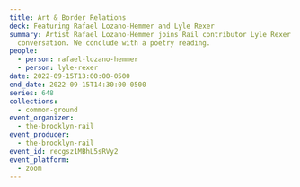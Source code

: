 ```yaml
---
title: Art & Border Relations
deck: Featuring Rafael Lozano-Hemmer and Lyle Rexer
summary: Artist Rafael Lozano-Hemmer joins Rail contributor Lyle Rexer for a
  conversation. We conclude with a poetry reading.
people:
  - person: rafael-lozano-hemmer
  - person: lyle-rexer
date: 2022-09-15T13:00:00-0500
end_date: 2022-09-15T14:30:00-0500
series: 648
collections:
  - common-ground
event_organizer:
  - the-brooklyn-rail
event_producer:
  - the-brooklyn-rail
event_id: recgsz1MBhL5sRVy2
event_platform:
  - zoom
---
```

